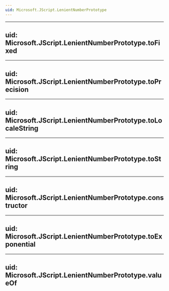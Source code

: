 ```yaml
---
uid: Microsoft.JScript.LenientNumberPrototype
---
```


---
uid: Microsoft.JScript.LenientNumberPrototype.toFixed
---

---
uid: Microsoft.JScript.LenientNumberPrototype.toPrecision
---

---
uid: Microsoft.JScript.LenientNumberPrototype.toLocaleString
---

---
uid: Microsoft.JScript.LenientNumberPrototype.toString
---

---
uid: Microsoft.JScript.LenientNumberPrototype.constructor
---

---
uid: Microsoft.JScript.LenientNumberPrototype.toExponential
---

---
uid: Microsoft.JScript.LenientNumberPrototype.valueOf
---
